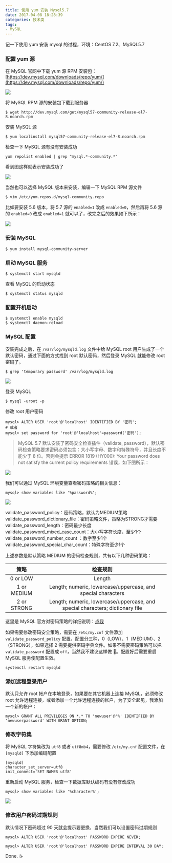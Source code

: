 ```yaml
---
title: 使用 yum 安装 Mysql5.7
date: 2017-04-08 18:28:39
categories: 技术类
tags:
- MySQL
---
```


记一下使用 yum 安装 mysql 的过程，环境：CentOS 7.2、MySQL5.7

### 配置 yum 源

在 MySQL 官网中下载 yum 源 RPM 安装包：[https://dev.mysql.com/downloads/repo/yum/](https://dev.mysql.com/downloads/repo/yum/)

<!--more-->

![](https://i.loli.net/2020/06/11/qxSvHGLRf48hr1Y.jpg)

将 MySQL RPM 源的安装包下载到服务器

```shell
$ wget http://dev.mysql.com/get/mysql57-community-release-el7-8.noarch.rpm
```

安装 MySQL 源

```shell
$ yum localinstall mysql57-community-release-el7-8.noarch.rpm
```

检查一下 MySQL 源有没有安装成功

```shell
yum repolist enabled | grep "mysql.*-community.*"
```

看到图这样就表示安装成功了

![](https://i.loli.net/2020/06/11/ctJ3iH5Cfu71ROF.jpg)

当然也可以选择 MySQL 版本来安装，编辑一下 MySQL RPM 源文件

```shell
$ vim /etc/yum.repos.d/mysql-community.repo
```

比如要安装 5.6 版本，将 5.7 源的 `enabled=1` 改成 `enabled=0`，然后再将 5.6 源的 `enabled=0` 改成 `enabled=1` 就可以了，改完之后的效果如下所示： 

![](https://i.loli.net/2020/06/11/Y8v3hlPFGe2zXuK.jpg)

### 安装 MySQL

```shell
$ yum install mysql-community-server
```

### 启动 MySQL 服务

```shell
$ systemctl start mysqld
```

查看 MySQL 的启动状态

```shell
$ systemctl status mysqld
```

### 配置开机启动

```shell
$ systemctl enable mysqld
$ systemctl daemon-reload
```

### MySQL 配置

安装完成之后，在 `/var/log/mysqld.log` 文件中给 MySQL root 用户生成了一个默认密码，通过下面的方式找到 root 默认密码，然后登录 MySQL 就能修改 root 密码了。

```shell
$ grep 'temporary password' /var/log/mysqld.log
```

![](https://i.loli.net/2020/06/11/Cx6udDtUyn8Eiao.jpg)

登录 MySQL

```shell
$ mysql -uroot -p
```

修改 root 用户密码

```shell
mysql> ALTER USER 'root'@'localhost' IDENTIFIED BY '密码';
# 或者
mysql> set password for 'root'@'localhost'=password('密码');
```

> MySQL 5.7 默认安装了密码安全检查插件（validate_password），默认密码检查策略要求密码必须包含：大小写字母、数字和特殊符号，并且长度不能少于 8 位。否则会提示 ERROR 1819 (HY000): Your password does not satisfy the current policy requirements 错误，如下图所示： 

![](https://i.loli.net/2020/06/11/tynpgrMWEFechQ8.jpg)

我们可以通过 MySQL 环境变量查看密码策略的相关信息：

```shell
mysql> show variables like '%password%';
```

![](https://i.loli.net/2020/06/11/SEeUYlRjTc1wxZo.jpg)

validate_password_policy：密码策略，默认为MEDIUM策略 
validate_password_dictionary_file：密码策略文件，策略为STRONG才需要 
validate_password_length：密码最少长度 
validate_password_mixed_case_count：大小写字符长度，至少1个 
validate_password_number_count ：数字至少1个 
validate_password_special_char_count：特殊字符至少1个 

上述参数是默认策略 MEDIUM 的密码检查规则，共有以下几种密码策略：

|     策略     |     检查规则     |
|:-----------:|:---------------:|
| 0 or LOW    | Length          |
| 1 or MEDIUM | Length; numeric, lowercase/uppercase, and special characters|
| 2 or STRONG | Length; numeric, lowercase/uppercase, and special characters; dictionary file|

这里是 MySQL 官方对密码策略的详细说明：[点我](http://dev.mysql.com/doc/refman/5.7/en/validate-password-options-variables.html#sysvar_validate_password_policy)

如果需要修改密码安全策略，需要在 `/etc/my.cnf` 文件添加 `validate_password_policy` 配置，配置分三种，0（LOW）、1（MEDIUM）、2（STRONG），如果选择 2 需要提供密码字典文件。如果不需要密码策略可以把 `validate_password` 配置成 `off`，当然我不建议这样做 :underage:。配置好后需要重启 MySQL 服务使配置生效。

```shell
systemctl restart mysqld
```

### 添加远程登录用户

默认只允许 root 帐户在本地登录，如果要在其它机器上连接 MySQL，必须修改 root 允许远程连接，或者添加一个允许远程连接的帐户，为了安全起见，我添加一个新的帐户：

```shell
mysql> GRANT ALL PRIVILEGES ON *.* TO 'newuser'@'%' IDENTIFIED BY 'newuserpassword' WITH GRANT OPTION;
```

### 修改字符集

将 MySQL 字符集改为 `utf8` 或者 `utf8mb4`，需要修改 `/etc/my.cnf` 配置文件，在 `[mysqld]` 下添加编码配置

```
[mysqld]
character_set_server=utf8
init_connect='SET NAMES utf8'
```

重新启动 MySQL 服务，检查一下数据库默认编码有没有修改成功

```shell
mysql> show variables like '%character%';
```

![](https://i.loli.net/2020/06/11/ucBKRAdpUGmen5N.jpg)

### 修改用户密码过期规则

默认情况下密码超过 90 天就会提示要更换，当然我们可以设置密码过期规则

```shell
mysql> ALTER USER 'root'@'localhost' PASSWORD EXPIRE NEVER;

mysql> ALTER USER 'root'@'localhost' PASSWORD EXPIRE INTERVAL 30 DAY;
```


Done. :coffee: